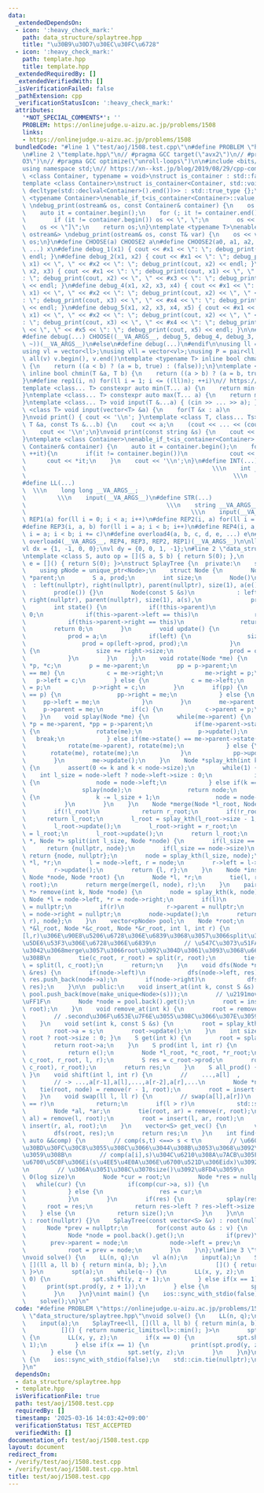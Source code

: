 ```yaml
---
data:
  _extendedDependsOn:
  - icon: ':heavy_check_mark:'
    path: data_structure/splaytree.hpp
    title: "\u30B9\u30D7\u30EC\u30FC\u6728"
  - icon: ':heavy_check_mark:'
    path: template.hpp
    title: template.hpp
  _extendedRequiredBy: []
  _extendedVerifiedWith: []
  _isVerificationFailed: false
  _pathExtension: cpp
  _verificationStatusIcon: ':heavy_check_mark:'
  attributes:
    '*NOT_SPECIAL_COMMENTS*': ''
    PROBLEM: https://onlinejudge.u-aizu.ac.jp/problems/1508
    links:
    - https://onlinejudge.u-aizu.ac.jp/problems/1508
  bundledCode: "#line 1 \"test/aoj/1508.test.cpp\"\n#define PROBLEM \"https://onlinejudge.u-aizu.ac.jp/problems/1508\"\
    \n#line 2 \"template.hpp\"\n// #pragma GCC target(\"avx2\")\n// #pragma GCC optimize(\"\
    O3\")\n// #pragma GCC optimize(\"unroll-loops\")\n\n#include <bits/stdc++.h>\n\
    using namespace std;\n// https://xn--kst.jp/blog/2019/08/29/cpp-comp/\n\ntemplate\
    \ <class Container, typename = void>\nstruct is_container : std::false_type {};\n\
    template <class Container>\nstruct is_container<Container, std::void_t<decltype(std::declval<Container>().begin()),\
    \ decltype(std::declval<Container>().end())>> : std::true_type {};\n\ntemplate\
    \ <typename Container>\nenable_if_t<is_container<Container>::value, ostream&>\
    \ \ndebug_print(ostream& os, const Container& container) {\n    os << \"[\";\n\
    \    auto it = container.begin();\n    for (; it != container.end(); ++it) {\n\
    \        if (it != container.begin()) os << \", \";\n        os << *it;\n    }\n\
    \    os << \"]\";\n    return os;\n}\ntemplate <typename T>\nenable_if_t<!is_container<T>::value,\
    \ ostream&> \ndebug_print(ostream& os, const T& var) {\n    os << var;\n    return\
    \ os;\n}\n#define CHOOSE(a) CHOOSE2 a\n#define CHOOSE2(a0, a1, a2, a3, a4, x,\
    \ ...) x\n#define debug_1(x1) { cout << #x1 << \": \"; debug_print(cout, x1) <<\
    \ endl; }\n#define debug_2(x1, x2) { cout << #x1 << \": \"; debug_print(cout,\
    \ x1) << \", \" << #x2 << \": \"; debug_print(cout, x2) << endl; }\n#define debug_3(x1,\
    \ x2, x3) { cout << #x1 << \": \"; debug_print(cout, x1) << \", \" << #x2 << \"\
    : \"; debug_print(cout, x2) << \", \" << #x3 << \": \"; debug_print(cout, x3)\
    \ << endl; }\n#define debug_4(x1, x2, x3, x4) { cout << #x1 << \": \"; debug_print(cout,\
    \ x1) << \", \" << #x2 << \": \"; debug_print(cout, x2) << \", \" << #x3 << \"\
    : \"; debug_print(cout, x3) << \", \" << #x4 << \": \"; debug_print(cout, x4)\
    \ << endl; }\n#define debug_5(x1, x2, x3, x4, x5) { cout << #x1 << \": \"; debug_print(cout,\
    \ x1) << \", \" << #x2 << \": \"; debug_print(cout, x2) << \", \" << #x3 << \"\
    : \"; debug_print(cout, x3) << \", \" << #x4 << \": \"; debug_print(cout, x4)\
    \ << \", \" << #x5 << \": \"; debug_print(cout, x5) << endl; }\n\n#ifdef LOCAL\n\
    #define debug(...) CHOOSE((__VA_ARGS__, debug_5, debug_4, debug_3, debug_2, debug_1,\
    \ ~))(__VA_ARGS__)\n#else\n#define debug(...)\n#endif\n\nusing ll = long long;\n\
    using vl = vector<ll>;\nusing vll = vector<vl>;\nusing P = pair<ll, ll>;\n#define\
    \ all(v) v.begin(), v.end()\ntemplate <typename T> inline bool chmax(T &a, T b)\
    \ {\n    return ((a < b) ? (a = b, true) : (false));\n}\ntemplate <typename T>\
    \ inline bool chmin(T &a, T b) {\n    return ((a > b) ? (a = b, true) : (false));\n\
    }\n#define rep1(i, n) for(ll i = 1; i <= ((ll)n); ++i)\n// https://trap.jp/post/1224/\n\
    template <class... T> constexpr auto min(T... a) {\n    return min(initializer_list<common_type_t<T...>>{a...});\n\
    }\ntemplate <class... T> constexpr auto max(T... a) {\n    return max(initializer_list<common_type_t<T...>>{a...});\n\
    }\ntemplate <class... T> void input(T &...a) { (cin >> ... >> a); }\ntemplate\
    \ <class T> void input(vector<T> &a) {\n    for(T &x : a)\n        cin >> x;\n\
    }\nvoid print() { cout << '\\n'; }\ntemplate <class T, class... Ts> void print(const\
    \ T &a, const Ts &...b) {\n    cout << a;\n    (cout << ... << (cout << ' ', b));\n\
    \    cout << '\\n';\n}\nvoid print(const string &s) {\n    cout << s << '\\n';\n\
    }\ntemplate <class Container>\nenable_if_t<is_container<Container>::value> print(const\
    \ Container& container) {\n    auto it = container.begin();\n    for(;it != container.end();\
    \ ++it){\n        if(it != container.begin())\n            cout << \" \";\n  \
    \      cout << *it;\n    }\n    cout << '\\n';\n}\n#define INT(...)          \
    \                                                     \\\n    int __VA_ARGS__;\
    \                                                           \\\n    input(__VA_ARGS__)\n\
    #define LL(...)                                                              \
    \  \\\n    long long __VA_ARGS__;                                            \
    \         \\\n    input(__VA_ARGS__)\n#define STR(...)                       \
    \                                        \\\n    string __VA_ARGS__;         \
    \                                               \\\n    input(__VA_ARGS__)\n#define\
    \ REP1(a) for(ll i = 0; i < a; i++)\n#define REP2(i, a) for(ll i = 0; i < a; i++)\n\
    #define REP3(i, a, b) for(ll i = a; i < b; i++)\n#define REP4(i, a, b, c) for(ll\
    \ i = a; i < b; i += c)\n#define overload4(a, b, c, d, e, ...) e\n#define rep(...)\
    \ overload4(__VA_ARGS__, REP4, REP3, REP2, REP1)(__VA_ARGS__)\n\nll inf = 3e18;\n\
    vl dx = {1, -1, 0, 0};\nvl dy = {0, 0, 1, -1};\n#line 2 \"data_structure/splaytree.hpp\"\
    \ntemplate <class S, auto op = [](S a, S b) { return S(0); },\n          auto\
    \ e = []() { return S(0); }>\nstruct SplayTree {\n  private:\n    struct Node;\n\
    \    using pNode = unique_ptr<Node>;\n    struct Node {\n        Node *left, *right,\
    \ *parent;\n        S a, prod;\n        int size;\n        Node()\n          \
    \  : left(nullptr), right(nullptr), parent(nullptr), size(1), a(e()),\n      \
    \        prod(e()) {}\n        Node(const S &s)\n            : left(nullptr),\
    \ right(nullptr), parent(nullptr), size(1), a(s),\n              prod(s) {}\n\
    \        int state() {\n            if(!this->parent)\n                return\
    \ 0;\n            if(this->parent->left == this)\n                return 1;\n\
    \            if(this->parent->right == this)\n                return 2;\n    \
    \        return 0;\n        }\n        void update() {\n            size = 1;\n\
    \            prod = a;\n            if(left) {\n                size += left->size;\n\
    \                prod = op(left->prod, prod);\n            }\n            if(right)\
    \ {\n                size += right->size;\n                prod = op(prod, right->prod);\n\
    \            }\n        }\n    };\n    void rotate(Node *me) {\n        Node *pp,\
    \ *p, *c;\n        p = me->parent;\n        pp = p->parent;\n        if(p->left\
    \ == me) {\n            c = me->right;\n            me->right = p;\n         \
    \   p->left = c;\n        } else {\n            c = me->left;\n            me->left\
    \ = p;\n            p->right = c;\n        }\n        if(pp) {\n            if(pp->right\
    \ == p) {\n                pp->right = me;\n            } else {\n           \
    \     pp->left = me;\n            }\n        }\n        me->parent = pp;\n   \
    \     p->parent = me;\n        if(c) {\n            c->parent = p;\n        }\n\
    \    }\n    void splay(Node *me) {\n        while(me->parent) {\n            Node\
    \ *p = me->parent, *pp = p->parent;\n            if(me->parent->state() == 0)\
    \ {\n                rotate(me);\n                p->update();\n             \
    \   break;\n            } else if(me->state() == me->parent->state()) {\n    \
    \            rotate(me->parent), rotate(me);\n            } else {\n         \
    \       rotate(me), rotate(me);\n            }\n            pp->update(), p->update();\n\
    \        }\n        me->update();\n    }\n    Node *splay_kth(int k, Node *node)\
    \ {\n        assert(0 <= k and k < node->size);\n        while(1) {\n        \
    \    int l_size = node->left ? node->left->size : 0;\n            if(k < l_size)\
    \ {\n                node = node->left;\n            } else if(k == l_size) {\n\
    \                splay(node);\n                return node;\n            } else\
    \ {\n                k -= l_size + 1;\n                node = node->right;\n \
    \           }\n        }\n    }\n    Node *merge(Node *l_root, Node *r_root) {\n\
    \        if(!l_root)\n            return r_root;\n        if(!r_root)\n      \
    \      return l_root;\n        l_root = splay_kth(l_root->size - 1, l_root);\n\
    \        l_root->update();\n        l_root->right = r_root;\n        r_root->parent\
    \ = l_root;\n        l_root->update();\n        return l_root;\n    }\n    pair<Node\
    \ *, Node *> split(int l_size, Node *node) {\n        if(l_size == 0)\n      \
    \      return {nullptr, node};\n        if(l_size == node->size)\n           \
    \ return {node, nullptr};\n        node = splay_kth(l_size, node);\n        Node\
    \ *l, *r;\n        l = node->left, r = node;\n        r->left = l->parent = nullptr;\n\
    \        r->update();\n        return {l, r};\n    }\n    Node *insert(int k,\
    \ Node *node, Node *root) {\n        Node *l, *r;\n        tie(l, r) = split(k,\
    \ root);\n        return merge(merge(l, node), r);\n    }\n    pair<Node *, Node\
    \ *> remove(int k, Node *node) {\n        node = splay_kth(k, node);\n       \
    \ Node *l = node->left, *r = node->right;\n        if(l)\n            l->parent\
    \ = nullptr;\n        if(r)\n            r->parent = nullptr;\n        node->left\
    \ = node->right = nullptr;\n        node->update();\n        return {merge(l,\
    \ r), node};\n    }\n    vector<pNode> pool;\n    Node *root;\n    void between(Node\
    \ *&l_root, Node *&c_root, Node *&r_root, int l, int r) {\n        // c_root\u3092\
    [l,r)\u306E\u90E8\u5206\u6728\u306E\u6839\u3068\u3057\u3066split\u3001l,r_root\u306F\
    \u5DE6\u53F3\u306E\u6728\u306E\u6839\n        // \u547C\u3073\u51FA\u3057\u305F\
    \u3042\u3068merge\u3057\u3066root\u3092\u304D\u3061\u3093\u3068\u66F4\u65B0\u3059\
    \u308B\n        tie(c_root, r_root) = split(r, root);\n        tie(l_root, c_root)\
    \ = split(l, c_root);\n        return;\n    }\n    void dfs(Node *node, vector<S>\
    \ &res) {\n        if(node->left)\n            dfs(node->left, res);\n       \
    \ res.push_back(node->a);\n        if(node->right)\n            dfs(node->right,\
    \ res);\n    }\n\n  public:\n    void insert_at(int k, const S &s) {\n       \
    \ pool.push_back(move(make_unique<Node>(s)));\n        // \u2191move\u3044\u308B\
    \uFF1F\n        Node *node = pool.back().get();\n        root = insert(k, node,\
    \ root);\n    }\n    void remove_at(int k) {\n        root = remove(k, root).first;\n\
    \        // .second\u306F\u653E\u7F6E\u3055\u308C\u3066\u307E\u3059\u304C...\n\
    \    }\n    void set(int k, const S &s) {\n        root = splay_kth(k, root);\n\
    \        root->a = s;\n        root->update();\n    }\n    int size() { return\
    \ root ? root->size : 0; }\n    S get(int k) {\n        root = splay_kth(k, root);\n\
    \        return root->a;\n    }\n    S prod(int l, int r) {\n        if(l == r)\n\
    \            return e();\n        Node *l_root, *c_root, *r_root;\n        between(l_root,\
    \ c_root, r_root, l, r);\n        S res = c_root->prod;\n        root = merge(merge(l_root,\
    \ c_root), r_root);\n        return res;\n    }\n    S all_prod() { return root->prod;\
    \ }\n    void shift(int l, int r) {\n        //    ...,a[l]  ,    ... ,a[r-1],a[r],...\n\
    \        // -> ...,a[r-1],a[l],...,a[r-2],a[r],...\n        Node *node;\n    \
    \    tie(root, node) = remove(r - 1, root);\n        root = insert(l, node, root);\n\
    \    }\n    void swap(ll l, ll r) {\n        // swap(a[l],a[r])\n        if(l\
    \ == r)\n            return;\n        if(l > r)\n            std::swap(l, r);\n\
    \        Node *al, *ar;\n        tie(root, ar) = remove(r, root);\n        tie(root,\
    \ al) = remove(l, root);\n        root = insert(l, ar, root);\n        root =\
    \ insert(r, al, root);\n    }\n    vector<S> get_vec() {\n        vector<S> res;\n\
    \        dfs(root, res);\n        return res;\n    }\n    int find(const S &s,\
    \ auto &&comp) {\n        // comp(s,t) <==> s < t\n        // \u6607\u9806\u306B\
    \u30BD\u30FC\u30C8\u3055\u308C\u3066\u3044\u308B\u3053\u3068\u3092\u4EEE\u5B9A\
    \u3059\u308B\n        // comp(a[i],s)\u304C\u6210\u308A\u7ACB\u305F\u306A\u3044\
    \u6700\u5C0F\u306Ei(s\u4EE5\u4E0A\u306E\u6700\u521D\u306Eidx)\u3092\u8FD4\u3059\
    \n        // \u306A\u3051\u308C\u3070size()\u3092\u8FD4\u3059\n        // amortized\
    \ O(log size)\n        Node *cur = root;\n        Node *res = nullptr;\n     \
    \   while(cur) {\n            if(comp(cur->a, s)) {\n                cur = cur->right;\n\
    \            } else {\n                res = cur;\n                cur = cur->left;\n\
    \            }\n        }\n        if(res) {\n            splay(res);\n      \
    \      root = res;\n            return res->left ? res->left->size : 0;\n    \
    \    } else {\n            return size();\n        }\n    }\n\n    SplayTree()\
    \ : root(nullptr) {}\n    SplayTree(const vector<S> &v) : root(nullptr) {\n  \
    \      Node *prev = nullptr;\n        for(const auto &s : v) {\n            pool.push_back(move(make_unique<Node>(s)));\n\
    \            Node *node = pool.back().get();\n            if(prev)\n         \
    \       prev->parent = node;\n            node->left = prev;\n            node->update();\n\
    \            root = prev = node;\n        }\n    }\n};\n#line 3 \"test/aoj/1508.test.cpp\"\
    \nvoid solve() {\n    LL(n, q);\n    vl a(n);\n    input(a);\n    SplayTree<ll,\
    \ [](ll a, ll b) { return min(a, b); },\n              []() { return numeric_limits<ll>::min();\
    \ }>\n        spt(a);\n    while(q--) {\n        LL(x, y, z);\n        if(x ==\
    \ 0) {\n            spt.shift(y, z + 1);\n        } else if(x == 1) {\n      \
    \      print(spt.prod(y, z + 1));\n        } else {\n            spt.set(y, z);\n\
    \        }\n    }\n}\nint main() {\n    ios::sync_with_stdio(false);\n    std::cin.tie(nullptr);\n\
    \    solve();\n}\n"
  code: "#define PROBLEM \"https://onlinejudge.u-aizu.ac.jp/problems/1508\"\n#include\
    \ \"data_structure/splaytree.hpp\"\nvoid solve() {\n    LL(n, q);\n    vl a(n);\n\
    \    input(a);\n    SplayTree<ll, [](ll a, ll b) { return min(a, b); },\n    \
    \          []() { return numeric_limits<ll>::min(); }>\n        spt(a);\n    while(q--)\
    \ {\n        LL(x, y, z);\n        if(x == 0) {\n            spt.shift(y, z +\
    \ 1);\n        } else if(x == 1) {\n            print(spt.prod(y, z + 1));\n \
    \       } else {\n            spt.set(y, z);\n        }\n    }\n}\nint main()\
    \ {\n    ios::sync_with_stdio(false);\n    std::cin.tie(nullptr);\n    solve();\n\
    }\n"
  dependsOn:
  - data_structure/splaytree.hpp
  - template.hpp
  isVerificationFile: true
  path: test/aoj/1508.test.cpp
  requiredBy: []
  timestamp: '2025-03-16 14:03:42+09:00'
  verificationStatus: TEST_ACCEPTED
  verifiedWith: []
documentation_of: test/aoj/1508.test.cpp
layout: document
redirect_from:
- /verify/test/aoj/1508.test.cpp
- /verify/test/aoj/1508.test.cpp.html
title: test/aoj/1508.test.cpp
---
```

